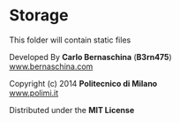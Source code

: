 Storage
=======

This folder will contain static files

Developed By __Carlo Bernaschina__ (__B3rn475__)  
www.bernaschina.com

Copyright (c) 2014 __Politecnico di Milano__  
www.polimi.it

Distributed under the __MIT License__
